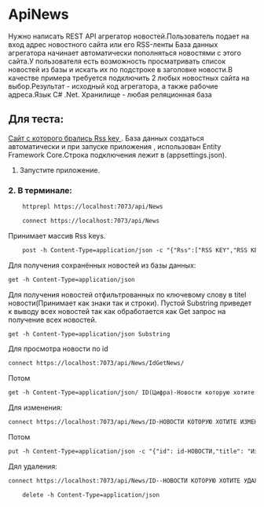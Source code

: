 # ApiNews
Нужно написать REST API агрегатор новостей.Пользователь подает на вход адрес новостного сайта или его RSS-ленты База данных агрегатора начинает автоматически пополняться новостями с этого сайта.У пользователя есть возможность просматривать список новостей из базы и искать их по подстроке в заголовке новости.В качестве примера требуется подключить 2 любых новостных сайта на выбор.Результат - исходный код агрегатора, а также рабочие адреса.Язык C# .Net. Хранилище - любая реляционная база

## Для теста:
[Сайт с которого брались Rss key ](https://www.edu.ru/news/export/).
База данных создаться автоматически и при запуске приложения , использован Entity Framework Core.Строка подключения лежит в (appsettings.json).
1. Запустите приложение.
### 2. В терминале:
```html
    httprepl https://localhost:7073/api/News
```
```html
    connect https://localhost:7073/api/News
```
Принимает массив Rss keys.
```html
    post -h Content-Type=application/json -c "{"Rss":["RSS KEY","RSS KEY"]}"
``` 
Для получения сохранённых новостей из базы данных:
```html 
get -h Content-Type=application/json
```
Для получения новостей отфильтрованных по ключевому слову в titel новости(Принимает как знаки так и строки).
Пустой Substring приведет к выводу всех новостей так как обработается как Get запрос на получение всех новостей.
```html 
get -h Content-Type=application/json Substring
```
Для просмотра новости по id
```html 
connect https://localhost:7073/api/News/IdGetNews/ 
```
Потом
```html
get -h Content-Type=application/json/ ID(Цифра)-Новости которую хотите посмотреть.
```
Для изменения:
```html 
connect https://localhost:7073/api/News/ID-НОВОСТИ КОТОРУЮ ХОТИТЕ ИЗМЕНИТЬ.
```
Потом 
```html 
put -h Content-Type=application/json -c "{"id": id-НОВОСТИ,"title": "Изменил","description":"Изменил","link":"Изменил","lastBuildDate":"Изменил"}" 
```
Дял удаления:
```html 
connect https://localhost:7073/api/News/ID--НОВОСТИ КОТОРУЮ ХОТИТЕ УДАЛИТЬ.
``` 
```html 
    delete -h Content-Type=application/json
``` 

